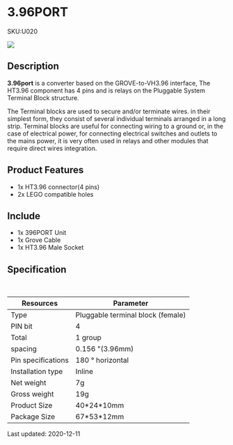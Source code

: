 # 3.96PORT

<el-tag effect="plain">SKU:U020</el-tag>

<div class="product_pic"><img src="assets/img/product_pics/unit/M5GO_Unit_396port.webp"></div>

## Description

**3.96port** is a converter based on the GROVE-to-VH3.96 interface, The HT3.96 component has 4 pins and is relays on the Pluggable System Terminal Block structure.

The Terminal blocks are used to secure and/or terminate wires. in their simplest form, they consist of several individual terminals arranged in a long strip. Terminal blocks are useful for connecting wiring to a ground or, in the case of electrical power, for connecting electrical switches and outlets to the mains power, it is very often used in relays and other modules that require direct wires integration.

## Product Features

- 1x HT3.96 connector(4 pins)
- 2x LEGO compatible holes


## Include

- 1x 396PORT Unit
- 1x Grove Cable
- 1x HT3.96 Male Socket

## Specification

<table class="table-1">
   <thead>
      <tr>
         <th>Resources</th>
         <th>Parameter</th>
      </tr>
   </thead>
   <tbody>
      <tr>
         <td>Type</td>
         <td>Pluggable terminal block (female)</td>
      </tr>
      <tr>
          <td>PIN bit</td>
          <td>4</td>
       </tr>
       <tr>
          <td>Total</td>
          <td>1 group</td>
       </tr>
       <tr>
          <td>spacing</td>
          <td>0.156 "(3.96mm)</td>
       </tr>
       <tr>
          <td>Pin specifications</td>
          <td>180 ° horizontal</td>
       </tr>
       <tr>
          <td>Installation type</td>
          <td>Inline </td>
       </tr>
      <tr>
         <td>Net weight</td>
         <td>7g</td>
      </tr>
         <tr>
         <td>Gross weight</td>
         <td>19g</td>
      </tr>
      <tr>
         <td>Product Size</td>
         <td>40*24*10mm</td>
      </tr>
      <tr>
         <td>Package Size</td>
         <td>67*53*12mm</td>
      </tr>
   </tbody>
</table>

<el-divider content-position="right">Last updated: 2020-12-11</el-divider>

<script>

   var purchase_link = 'https://m5stack.com/collections/m5-unit/products/3-96-transfer-unit';

   anchor_search(purchase_link);
   scrollFunc();

</script>
